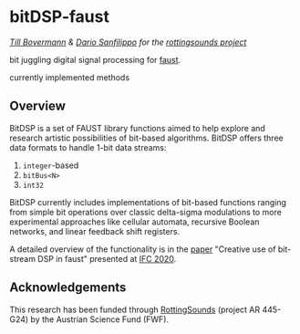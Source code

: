 # bitDSP-faust
*[Till Bovermann](http://tai-studio.org) & [Dario Sanfilippo](https://www.dariosanfilippo.com/) for the [rottingsounds project](http://rottingsounds.org)*


bit juggling digital signal processing for [faust](http://faust.grame.fr/).

currently implemented methods

## Overview

BitDSP is a set of FAUST library functions aimed to help explore and research artistic possibilities of bit-based algorithms. 
BitDSP offers three data formats to handle 1-bit data streams:

1. `integer`-based
2. `bitBus<N>`
3. `int32`

BitDSP currently includes implementations of bit-based functions ranging from simple bit operations over classic delta-sigma modulations to more experimental approaches like cellular automata, recursive Boolean networks, and linear feedback shift registers.


A detailed overview of the functionality is in the [paper](https://ifc20.sciencesconf.org/332745/document) "Creative use of bit-stream DSP in faust" presented at [IFC 2020](https://ifc20.sciencesconf.org/).

## Acknowledgements

This research has been funded through [RottingSounds](http://rottingsounds.org) (project AR 445-G24) by the Austrian Science Fund (FWF).
